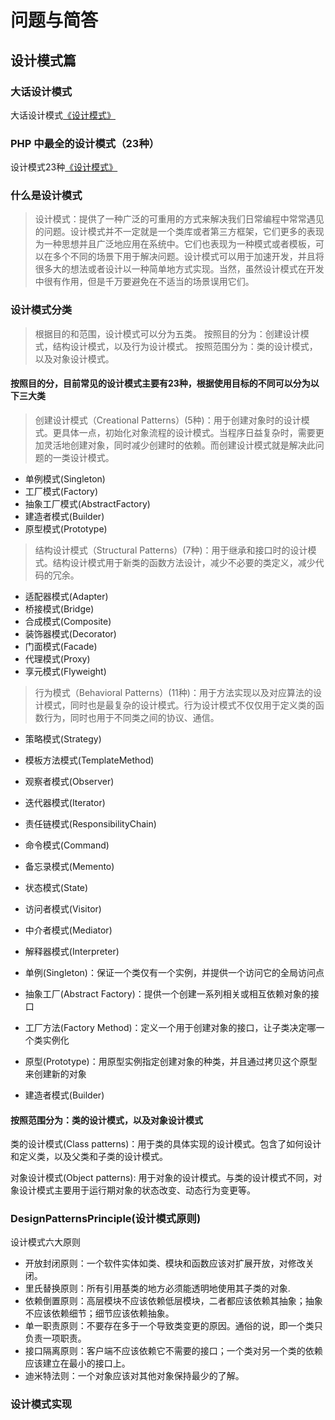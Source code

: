 # 问题与简答

## 设计模式篇

### 大话设计模式
大话设计模式[《设计模式》](https://github.com/flyingalex/design-patterns-by-php)

### PHP 中最全的设计模式（23种）
设计模式23种[《设计模式》](https://blog.csdn.net/qq_29920751/article/details/87371445)

### 什么是设计模式
> 设计模式：提供了一种广泛的可重用的方式来解决我们日常编程中常常遇见的问题。设计模式并不一定就是一个类库或者第三方框架，它们更多的表现为一种思想并且广泛地应用在系统中。它们也表现为一种模式或者模板，可以在多个不同的场景下用于解决问题。设计模式可以用于加速开发，并且将很多大的想法或者设计以一种简单地方式实现。当然，虽然设计模式在开发中很有作用，但是千万要避免在不适当的场景误用它们。

### 设计模式分类
> 根据目的和范围，设计模式可以分为五类。
  按照目的分为：创建设计模式，结构设计模式，以及行为设计模式。
  按照范围分为：类的设计模式，以及对象设计模式。


#### 按照目的分，目前常见的设计模式主要有23种，根据使用目标的不同可以分为以下三大类
> 创建设计模式（Creational Patterns）(5种)：用于创建对象时的设计模式。更具体一点，初始化对象流程的设计模式。当程序日益复杂时，需要更加灵活地创建对象，同时减少创建时的依赖。而创建设计模式就是解决此问题的一类设计模式。

- 单例模式(Singleton)
- 工厂模式(Factory)
- 抽象工厂模式(AbstractFactory)
- 建造者模式(Builder)
- 原型模式(Prototype)

> 结构设计模式（Structural Patterns）(7种)：用于继承和接口时的设计模式。结构设计模式用于新类的函数方法设计，减少不必要的类定义，减少代码的冗余。

- 适配器模式(Adapter)
- 桥接模式(Bridge)
- 合成模式(Composite)
- 装饰器模式(Decorator)
- 门面模式(Facade)
- 代理模式(Proxy)
- 享元模式(Flyweight)

> 行为模式（Behavioral Patterns）(11种)：用于方法实现以及对应算法的设计模式，同时也是最复杂的设计模式。行为设计模式不仅仅用于定义类的函数行为，同时也用于不同类之间的协议、通信。

- 策略模式(Strategy)
- 模板方法模式(TemplateMethod)
- 观察者模式(Observer)
- 迭代器模式(Iterator)
- 责任链模式(ResponsibilityChain)
- 命令模式(Command)
- 备忘录模式(Memento)
- 状态模式(State)
- 访问者模式(Visitor)
- 中介者模式(Mediator)
- 解释器模式(Interpreter)

- 单例(Singleton)：保证一个类仅有一个实例，并提供一个访问它的全局访问点
- 抽象工厂(Abstract Factory)：提供一个创建一系列相关或相互依赖对象的接口
- 工厂方法(Factory Method)：定义一个用于创建对象的接口，让子类决定哪一个类实例化
- 原型(Prototype)：用原型实例指定创建对象的种类，并且通过拷贝这个原型来创建新的对象
- 建造者模式(Builder)

#### 按照范围分为：类的设计模式，以及对象设计模式

类的设计模式(Class patterns)：用于类的具体实现的设计模式。包含了如何设计和定义类，以及父类和子类的设计模式。

对象设计模式(Object patterns): 用于对象的设计模式。与类的设计模式不同，对象设计模式主要用于运行期对象的状态改变、动态行为变更等。

###  DesignPatternsPrinciple(设计模式原则)

设计模式六大原则
- 开放封闭原则：一个软件实体如类、模块和函数应该对扩展开放，对修改关闭。
- 里氏替换原则：所有引用基类的地方必须能透明地使用其子类的对象.
- 依赖倒置原则：高层模块不应该依赖低层模块，二者都应该依赖其抽象；抽象不应该依赖细节；细节应该依赖抽象。
- 单一职责原则：不要存在多于一个导致类变更的原因。通俗的说，即一个类只负责一项职责。
- 接口隔离原则：客户端不应该依赖它不需要的接口；一个类对另一个类的依赖应该建立在最小的接口上。
- 迪米特法则：一个对象应该对其他对象保持最少的了解。

### 设计模式实现
